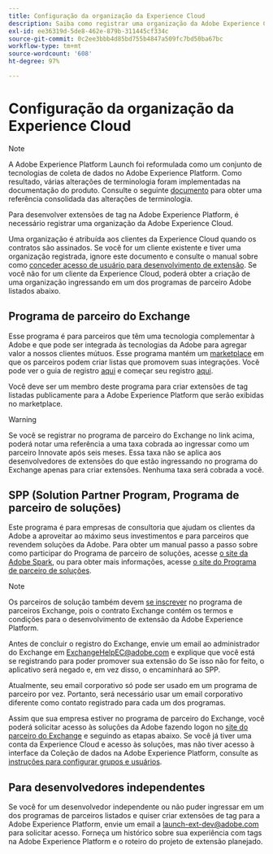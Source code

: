 ```yaml
---
title: Configuração da organização da Experience Cloud
description: Saiba como registrar uma organização da Adobe Experience Cloud para começar a desenvolver extensões para o Adobe Experience Platform.
exl-id: ee36319d-5de8-462e-879b-311445cf334c
source-git-commit: 0c2ee3bbb4d85bd755b4847a509fc7bd50ba67bc
workflow-type: tm+mt
source-wordcount: '608'
ht-degree: 97%

---
```


# Configuração da organização da Experience Cloud

>[!NOTE]
>
>A Adobe Experience Platform Launch foi reformulada como um conjunto de tecnologias de coleta de dados no Adobe Experience Platform. Como resultado, várias alterações de terminologia foram implementadas na documentação do produto. Consulte o seguinte [documento](../../term-updates.md) para obter uma referência consolidada das alterações de terminologia.

Para desenvolver extensões de tag na Adobe Experience Platform, é necessário registrar uma organização da Adobe Experience Cloud.

Uma organização é atribuída aos clientes da Experience Cloud quando os contratos são assinados. Se você for um cliente existente e tiver uma organização registrada, ignore este documento e consulte o manual sobre como [conceder acesso de usuário para desenvolvimento de extensão](./access.md). Se você não for um cliente da Experience Cloud, poderá obter a criação de uma organização ingressando em um dos programas de parceiro Adobe listados abaixo.

## Programa de parceiro do Exchange

Esse programa é para parceiros que têm uma tecnologia complementar à Adobe e que pode ser integrada às tecnologias da Adobe para agregar valor a nossos clientes mútuos. Esse programa mantém um [marketplace](https://www.adobeexchange.com/experiencecloud.html) em que os parceiros podem criar listas que promovem suas integrações. Você pode ver o guia de registro [aqui](https://partners.adobe.com/exchangeprogram/experiencecloud/reg-guide.html) e começar seu registro [aqui](https://partners.adobe.com/exchangeprogram/experiencecloud/prereg.html).

Você deve ser um membro deste programa para criar extensões de tag listadas publicamente para a Adobe Experience Platform que serão exibidas no marketplace.

>[!WARNING]
>
>Se você se registrar no programa de parceiro do Exchange no link acima, poderá notar uma referência a uma taxa cobrada ao ingressar como um parceiro Innovate após seis meses. Essa taxa não se aplica aos desenvolvedores de extensões do que estão ingressando no programa do Exchange apenas para criar extensões. Nenhuma taxa será cobrada a você.

## SPP (Solution Partner Program, Programa de parceiro de soluções)

Este programa é para empresas de consultoria que ajudam os clientes da Adobe a aproveitar ao máximo seus investimentos e para parceiros que revendem soluções da Adobe. Para obter um manual passo a passo sobre como participar do Programa de parceiro de soluções, acesse [o site da Adobe Spark](https://spark.adobe.com/page/7PKZzIJJjkcDd/), ou para obter mais informações, acesse [o site do Programa de parceiro de soluções](https://solutionpartners.adobe.com/home.html).

>[!NOTE]
>
>Os parceiros de solução também devem [se inscrever](https://partners.adobe.com/exchangeprogram/experiencecloud/prereg.html) no programa de parceiros Exchange, pois o contrato Exchange contém os termos e condições para o desenvolvimento de extensão da Adobe Experience Platform.
>
>Antes de concluir o registro do Exchange, envie um email ao administrador do Exchange em <ExchangeHelpEC@adobe.com> e explique que você está se registrando para poder promover sua extensão do Se isso não for feito, o aplicativo será negado e, em vez disso, o encaminhará ao SPP.
>
>Atualmente, seu email corporativo só pode ser usado em um programa de parceiro por vez. Portanto, será necessário usar um email corporativo diferente como contato registrado para cada um dos programas.

Assim que sua empresa estiver no programa de parceiro do Exchange, você poderá solicitar acesso às soluções da Adobe fazendo logon no [site do parceiro do Exchange](https://partners.adobe.com/exchangeprogram/experiencecloud) e seguindo as etapas abaixo. Se você já tiver uma conta da Experience Cloud e acesso às soluções, mas não tiver acesso à interface da Coleção de dados na Adobe Experience Platform, consulte as [instruções para configurar grupos e usuários](../../ui/administration/user-permissions.md).

## Para desenvolvedores independentes

Se você for um desenvolvedor independente ou não puder ingressar em um dos programas de parceiros listados e quiser criar extensões de tag para a Adobe Experience Platform, envie um email a launch-ext-dev@adobe.com para solicitar acesso. Forneça um histórico sobre sua experiência com tags na Adobe Experience Platform e o roteiro do projeto de extensão planejado.
